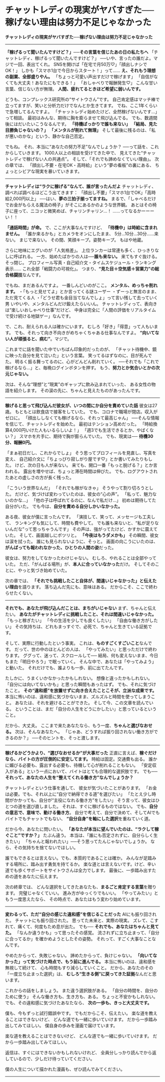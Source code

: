 # チャットレディの現実がヤバすぎた──稼げない理由は努力不足じゃなかった
<!-- gdoc_url:  https://docs.google.com/document/d/15DGrr96ZVGnZB0oUycPRjsPfSC85eRzitIVThNzfcOU/edit?usp=sharing -->

**チャットレディの現実がヤバすぎた──稼げない理由は努力不足じゃなかった**
****
**「稼げるって聞いたんですけど？」──その言葉を信じたあの日の私たちへ**
「チャットレディ、稼げるって聞いたんですけど？」 
──いや、言ったの誰だよ。マジで一回、表出てくれ。 
SNSを開けば「在宅で月50万♡」「顔出しナシでOK！」  しかも「スマホ1台で今日からスタート！」って……  **え、それもう理想の副業、全部盛りやん。**
「ちょっと可愛い声出すだけで稼げます」  「自信がなくても大丈夫！あなたにもできる！」  「おしゃべりで報酬発生♡」 
こんな甘い言葉、信じない方が無理。  **人間、疲れてるときほど希望に弱いんです。**

どうも、コンプレックス研究所の“サイトウさん”です。  自己肯定感はマッチ棒で立ってますが、笑いと分析力だけでなんとか生きてます。 
でね、ここ1年くらいで急増してるんですよ。  「チャットレディ始めたけど、全然稼げないんです…」って相談。 
最初はみんな、期待に胸を膨らませて飛び込んでる。  でも、数週間後にはだいたいこうなるんです。 
**「待機ばっかりで誰も来ない」** **「結局、見た目勝負じゃないの？」** **「メンタルが削れて無理」**
そして最後に残るのは、「私が悪いのかな」という、静かな自己否定。 

でもね。  それ、本当に“あなたの努力不足”なんでしょうか？ 
──って話を、これからしていきます。 
1000人以上の相談を受けてきた中で、  見えてきた“チャットレディで稼げない人の共通点”。  そして、「それでも諦めなくていい理由」。 
次の章では、  「顔出し不要・在宅OK・高時給」という“夢の看板”の裏にある、  ちょっとシビアな現実を暴いていきます。 

****
**チャットレディは“ラクに稼げる”なんて、誰が言ったんだよ**
チャットレディ、調べれば調べるほどこう出てきます： 
「顔出し不要」「スマホ1台でOK」「高時給2,000円以上」  ──はい、**夢の三拍子揃ってますね。**
まるで、「しゃべるだけでお金がもらえる魔法の椅子」がそこにあるかのような世界観。  あとはその椅子に座って、ニコッと微笑めば、チャリンチャリン…！ 
……ってなるかーーーい！！ 

**「通話時間」が命。**
で、ここが大事なんですけど、  **「待機中」は時給に含まれません。**
「誰か来るかも」とカメラをオンにしたまま、  5分…10分…30分……来ない。  まじで来ない。 
その間、笑顔キープ。姿勢キープ。  もはや地蔵。 

さらに地味にエグいのが「人気格差」。 
上位ランカーは常連も多く、ひっきりなしに呼ばれる。  一方、始めたばかりの人は──**誰も来ない。** 来てもすぐ抜ける。  そっ閉じ。 
プロフィール写真・自己紹介文・タイムスケジュール・ランキング表示……  これ全部「戦闘力の可視化」。 
つまり、**“見た目＋空気感＋営業力”の総合格闘技**なんです。 

でもね、まだあるんですよ。  一番しんどいのがここ。 
**メンタル、めっちゃ削れます。**
・「もっと見せてよ」とか言ってくる謎ユーザー  ・ずーっと無言のまま、ただ見てくる人  ・「どうせ君も金目当てなんでしょ」って言い残して去っていく男 
いやいや、メンタルどんだけ鍛えたらいいん。  チャットレディって、表向きは“楽しいおしゃべり仕事”だけど、  中身は完全に「人間の評価をリアルタイムで受け続ける地獄ゲー」なんです。 

で、これ、耐えられる人は確かにいます。  むしろ「好き」「得意」って人もいます。  でも、それって向き不向きがめちゃくちゃある仕事なんですよ。 
**“向いてない人が頑張ると、病む”**。マジで。 

これまでに話を聞いた中でいちばん印象的だったのが、  「チャット待機中、鏡に映った自分を見て泣いた」という言葉。 
笑ってるはずなのに、目が死んでた。  明るく振る舞ってるのに、心がどんどん削れていく。  ──それでも「これで稼げるなら…」と、毎晩ログインボタンを押す。 
もう、**努力とか気合いとかの次元じゃない。**

次は、そんな“理想”と“現実”のギャップに飲み込まれていった、  ある女性の物語を紹介します。 
その涙の先に、ちゃんと見えたものがあったんです。 

****
**稼げると思って飛び込んだ彼女が、いつの間にか自分を責めていた話**
彼女は27歳。  もともとは飲食店で接客をしていた。  でも、コロナで職場が閉店。収入がゼロに。 
「顔出ししなくても稼げるなら、それって最高じゃん」  ──そんな情報を信じて、チャットレディを始めた。 
最初はテンション高めだった。  「時給換算4,000円いけた人もいるらしいよ！」  「週3でも生活できるとか、やばくない？」 
スマホを片手に、期待で胸が膨らんでいた。  でも、現実は── 
**待機30分、報酬0円。**

「まぁ初日だし、これからでしょ」  そう思ってプロフィールを見直し、写真を変え、  自己紹介文に「ちょっぴり寂しがり屋です♡」とか書いてみたりもした。 
けど、次の日も人が来ない。 
来ても、開口一番「もっと脱げる？」とか言われる。 
露出を増やせば、ちょっと滞在時間は伸びた。  でも、ログアウトされたあとの虚しさの方が長く残った。 

「こういう世界なんだ」  「それでも稼がなきゃ」  そうやって割り切ろうとした。 
だけど、気づけば変わっていたのは、彼女の“心の声”。 
「私って、魅力ないのかな…」  「他の子は呼ばれてるのに、なんで私だけ…」 
初めは期待してた自分がいた。  でも今は、**自分を責める自分しかいなかった。**

ある夜、彼女が僕に言ったんです。 
「演技して、笑って、メッセージも工夫して、  ランキングも気にして、時間も費やして。  でも誰も来ないと、“私が足りないんだな”って思っちゃうんです」 
その声は、強がってたけど、かすかに震えていた。 
そして、画面越しにポツリと。 
**「今夜はもうダメかも」**
その瞬間、彼女は涙を拭った。  誰にも見られないように、そっと。  画面の向こうにいたのは、**がんばっても報われなかった、ひとりの人間の姿**だった。 

彼女は、努力をしてなかったわけじゃない。  むしろ、やれることは全部やっていた。  ただ、「がんばる場所」が、**本人に合っていなかった**だけ。 
そしてそのことに、やっと気づき始めていた。 

次の章では、  **「それでも挑戦したこと自体が、間違いじゃなかった」と伝えたい理由**を語ります。 
落ち込んだ先にも、意味はある。  だからこそ、ここで終わらせたくない。 
****
**それでも、あなたが飛び込んだことは、まちがいじゃない**
まず、ちゃんと伝えたい。 
**あなたがチャットレディに挑戦したこと、それは間違いじゃなかった。**
「もっと稼ぎたい」  「今の生活を少しでも良くしたい」  「自由な働き方がしたい」 
その気持ちは、どれもまっすぐで、必死で、ちゃんと生きている証拠です。 

そして、実際に行動したという事実。  これは、**ものすごくすごいこと**なんです。 
だって、世の中のほとんどの人は、  「やってみたい」と思っただけで終わります。 
ググって、迷って、スクロールして──  結局、何も変えないまま、今日もまた「明日やろう」で眠っていく。 
そんな中で、あなたは「やってみよう」と動いた。  それだけでも、誰よりも一歩、前に出てたんです。 

たしかに、うまくいかなかったかもしれない。  想像と違ったかもしれない。  「自分には向いてないかも」と思った瞬間もあったはず。 
でも、それに気づけたこと。  **その“違和感”を放置せずに向き合えたことこそが、立派な成果です。**
本当に怖いのは、違和感に気づかないまま、ズルズルと時間を使ってしまうこと。  あなたは、それを避けることができた。 
そして今、この文章を読んでいる。  ということは、まだ「自分の人生をどうにかしたい」と思っているということ。 

だから、大丈夫。  ここまで来たあなたなら、もう一度、**ちゃんと選びなおせる。**
次は、そんなあなたへ。  「じゃあ、どうすれば振り回されない働き方ができるのか？」  ──そのヒントを、そっと渡します。 

****
**稼げるかどうかより、“選びなおせるか”が大事だった**
正直に言えば、**稼ぐだけなら、バイトの方が圧倒的に安定してます。**
時給は固定。交通費も出る。  誰かに媚びる必要も、露出する必要も、待機して心が削れることもない。 
「安定収入がある」という一点において、バイトはとても合理的な選択肢です。 
でも──  **それって、あなたの人生を“整えてくれる働き方”なんでしょうか？**

チャットレディという仕事を通して、  彼女が気づいたことがあります。 
「お金は必要。でも、それ以上に“自分で納得できる道”を選びたい」  「たとえ少し時間がかかっても、自分が“主役になれる働き方”をしたい」 
そう言って、彼女はひとつの道を選び直しました。 
それは、すぐに稼げるものではない。  でも、**自分の意志で、意味で、動ける働き方**。 
自分で考えて、自分で決めて、そしてAIでもバイトでもチャットでもない、  **“自分自身”を軸にした選択**を重ねていく道。 

だから今、あなたに問いたい。 
**「あなたが本当に望んでいたのは、“ラクして稼ぐこと”ですか？」**
たぶん違う。  本当は、「誰にも否定されずに、自分らしく生きたい」  「ちゃんと報われたい」──そう思ってたんじゃないでしょうか。 
なら、その気持ちを捨てないでほしい。 

誰でもできるとは言えない。でも、本質的であることは確か。 
みんなが足踏みする場所に、踏み出す勇気を持てるか。 
楽な道とは言えないです。けど、辛い道でも歩くサポートをサイトウさんは全力でします。 
最後に、一歩踏み出すための道をあなたに伝えます。 

次の終章では、  どんな選択をしてきたあなたも、**まるごと肯定する言葉**を贈ります。 
完璧じゃなくていい。  進み方がゆっくりでもいい。 
「やってみたい」ともう一度思えたなら、  その時点で、あなたはもう変わり始めています。 

****
**変わるって、ただ“自分の感じた違和感”を信じることだった**
AIにも振り回された。  チャットにも振り回された。  思ってた未来と、実際の現実。  ズレて、こすれて、痛くて、何度もため息が出た。 
でも──  **それでも、あなたはちゃんと見てた。**
「なんか違うかも」って思ったその感覚。  流されずに立ち止まって、「自分に合ってるか」を確かめようとしたその姿勢。 
それって、すごく大事なことなんです。 

やめたからって、失敗じゃない。  諦めたからって、負けじゃない。 
**「向いてなかった」って気づけた時点で、もう前に進んでる。**
本当に怖いのは、違和感を無視して続けて、  心も時間もすり減らしていくこと。 
だから、あなたのその「一度立ち止まった選択」は、  **むしろ“生きる側”に戻ってきた証拠**なんだと思います。 

これからの話をしましょう。 
また違う選択肢がある。  「自分の時間を、自分のために使う」  そんな働き方も、生き方も、ある。 
ちょっと不安かもしれない。  でも、その違和感に気づけたあなたなら、  **次の一歩も、きっと大丈夫です。**

僕も、今もずっと試行錯誤中です。  でもだからこそ、伝えたい。 
楽な道を教えることはできないけど、  どんな道でも一緒に歩いていけます。  だから一歩踏み出してみてほしい。 
僕自身の歩みを漫画で届けています。 

楽な道を教えることはできないけど、 
どんな道でも一緒に歩いていけます。 
だから一歩踏み出してみてほしい。 

返信は、すぐにはできないかもしれないけれど、 
全員分しっかり読んでから返しているので、少しだけ待っていてください。 

僕の人生について描かれた漫画も、ぜひ読んでみてください。 

****
